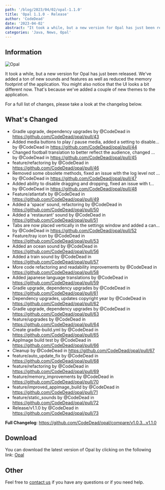```yaml
---
path: '/blog/2023/04/02/opal-1.1.0'
title: 'Opal 1.1.0 - Release'
author: 'CodeDead'
date: '2023-04-02'
abstract: "It took a while, but a new version for Opal has just been released. We've added a ton of new sounds and features as well as reduced the memory footprint..."
categories: 'Java, News, Opal'
---
```


## Information

![Opal](https://i.imgur.com/UAxfclq.png)

It took a while, but a new version for Opal has just been released. We've added a ton of new sounds and features as well as reduced the memory footprint of the application.
You might also notice that the UI looks a bit different now. That's because we've added a couple of new themes to the application.

For a full list of changes, please take a look at the changelog below.

## What's Changed

- Gradle upgrade, dependency upgrades by @CodeDead in https://github.com/CodeDead/opal/pull/43
- Added media buttons to play / pause media, added a setting to disable… by @CodeDead in https://github.com/CodeDead/opal/pull/44
- Changed football translation to better reflect the audience, changed … by @CodeDead in https://github.com/CodeDead/opal/pull/45
- feature/refactoring by @CodeDead in https://github.com/CodeDead/opal/pull/46
- Removed some obsolete methods, fixed an issue with the log level not … by @CodeDead in https://github.com/CodeDead/opal/pull/47
- Added ability to disable dragging and dropping, fixed an issue with t… by @CodeDead in https://github.com/CodeDead/opal/pull/48
- Feature/atlantafx by @CodeDead in https://github.com/CodeDead/opal/pull/49
- Added a 'space' sound, refactoring by @CodeDead in https://github.com/CodeDead/opal/pull/50
- Added a 'restaurant' sound by @CodeDead in https://github.com/CodeDead/opal/pull/51
- Tabs are now placed vertically in the settings window and added a can… by @CodeDead in https://github.com/CodeDead/opal/pull/52
- Feature/tray icon by @CodeDead in https://github.com/CodeDead/opal/pull/53
- Added an ocean sound by @CodeDead in https://github.com/CodeDead/opal/pull/56
- Added a train sound by @CodeDead in https://github.com/CodeDead/opal/pull/57
- More code refactoring and readability improvements by @CodeDead in https://github.com/CodeDead/opal/pull/58
- Added japanese language translations by @CodeDead in https://github.com/CodeDead/opal/pull/59
- Gradle upgrade, dependency upgrades by @CodeDead in https://github.com/CodeDead/opal/pull/61
- Dependency upgrades, updates copyright year by @CodeDead in https://github.com/CodeDead/opal/pull/62
- Gradle upgrade, dependency upgrades by @CodeDead in https://github.com/CodeDead/opal/pull/63
- feature/upgrades by @CodeDead in https://github.com/CodeDead/opal/pull/64
- Create gradle-build.yml by @CodeDead in https://github.com/CodeDead/opal/pull/65
- AppImage build test by @CodeDead in https://github.com/CodeDead/opal/pull/66
- Cleanup by @CodeDead in https://github.com/CodeDead/opal/pull/67
- feature/auto_update_fix by @CodeDead in https://github.com/CodeDead/opal/pull/68
- feature/refactoring by @CodeDead in https://github.com/CodeDead/opal/pull/69
- feature/memory_improvements by @CodeDead in https://github.com/CodeDead/opal/pull/70
- feature/improved_appimage_build by @CodeDead in https://github.com/CodeDead/opal/pull/71
- feature/static_sounds by @CodeDead in https://github.com/CodeDead/opal/pull/72
- Release/v1.1.0 by @CodeDead in https://github.com/CodeDead/opal/pull/73

**Full Changelog**: https://github.com/CodeDead/opal/compare/v1.0.3...v1.1.0

## Download

You can download the latest version of Opal by clicking on the following link:
[Opal](https://codedead.com/software/opal)

## Other

Feel free to [contact us](/contact) if you have any questions or if you need help.
